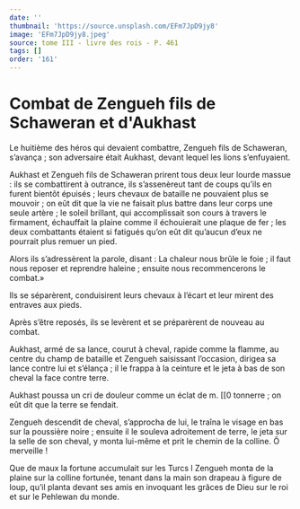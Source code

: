 ```yaml
---
date: ''
thumbnail: 'https://source.unsplash.com/EFm7JpD9jy8'
image: 'EFm7JpD9jy8.jpeg'
source: tome III - livre des rois - P. 461
tags: []
order: '161'
---
```


# Combat de Zengueh fils de Schaweran et d'Aukhast

Le huitième des héros qui devaient combattre, Zengueh fils de Schaweran, s’avança ; son adversaire était Aukhast, devant lequel les lions s’enfuyaient.

Aukhast et Zengueh fils de Schaweran prirent tous deux leur lourde massue : ils se combattirent à outrance, ils s’assenèreut tant de coups qu’ils en furent bientôt épuisés ; leurs chevaux de bataille ne pouvaient plus se mouvoir ; on eût dit que la vie ne faisait plus battre dans leur corps une seule artère ; le soleil brillant, qui accomplissait son cours à travers le firmament, échauffait la plaine comme il échouierait une plaque de fer ; les deux combattants étaient si fatigués qu’on eût dit qu’aucun d’eux ne pourrait plus remuer un pied.

Alors ils s’adressèrent la parole, disant : La chaleur nous brûle le foie ; il faut nous reposer et reprendre haleine ; ensuite nous recommencerons le combat.»

Ils se séparèrent, conduisirent leurs chevaux à l’écart et leur mirent des entraves aux pieds.

Après s’être reposés, ils se levèrent et se préparèrent de nouveau au combat.

Aukhast, armé de sa lance, courut à cheval, rapide comme la flamme, au centre du champ de bataille et Zengueh saisissant l’occasion, dirigea sa lance contre lui et s’élança ; il le frappa à la ceinture et le jeta à bas de son cheval la face contre terre.

Aukhast poussa un cri de douleur comme un éclat de m. [[0 tonnerre ; on eût dit que la terre se fendait.

Zengueh descendit de cheval, s’approcha de lui, le traîna le visage en bas sur la poussière noire ; ensuite il le souleva adroitement de terre, le jeta sur la selle de son cheval, y monta lui-même et prit le chemin de la colline. Ô merveille !

Que de maux la fortune accumulait sur les Turcs l Zengueh monta de la plaine sur la colline fortunée, tenant dans la main son drapeau à figure de loup, qu’il planta devant ses amis en invoquant les grâces de Dieu sur le roi et sur le Pehlewan du monde.

